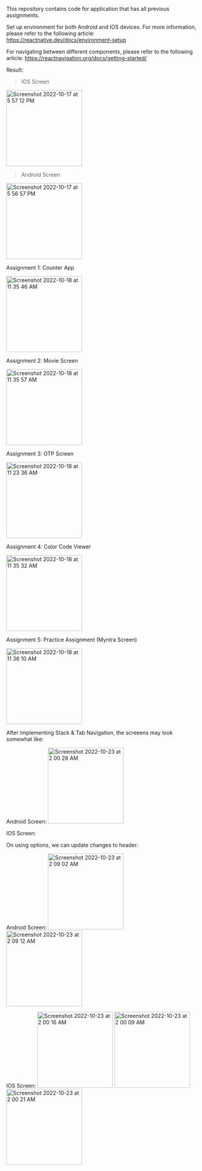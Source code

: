 This repository contains code for application that has all previous assignments.

Set up environment for both Android and IOS devices. 
For more information, please refer to the following article: https://reactnative.dev/docs/environment-setup

For navigating between different components, please refer to the following article: https://reactnavigation.org/docs/getting-started/

Result:
> IOS Screen
<img width="200" alt="Screenshot 2022-10-17 at 5 57 12 PM" src="https://user-images.githubusercontent.com/56545525/196225643-6e398941-63a9-41b9-bcf1-c9178b9a5494.png">

> Android Screen
<img width="200" alt="Screenshot 2022-10-17 at 5 56 57 PM" src="https://user-images.githubusercontent.com/56545525/196225761-10d3990e-978a-4c52-b861-cc5dc6c4e405.png">


Assignment 1: Counter App

<img width="200" alt="Screenshot 2022-10-18 at 11 35 46 AM" src="https://user-images.githubusercontent.com/56545525/196348671-23b73a59-70ad-40b1-94f6-817f2b8db78f.png">

Assignment 2: Movie Screen

<img width="200" alt="Screenshot 2022-10-18 at 11 35 57 AM" src="https://user-images.githubusercontent.com/56545525/196348690-243d9eba-d1eb-4e61-ab45-62b6f588afcf.png">

Assignment 3: OTP Screen 

<img width="200" alt="Screenshot 2022-10-18 at 11 23 36 AM" src="https://user-images.githubusercontent.com/56545525/196348523-03a69c8d-2579-494d-ac96-d4c67576d0e4.png">

Assignment 4: Color Code Viewer

<img width="200" alt="Screenshot 2022-10-18 at 11 35 32 AM" src="https://user-images.githubusercontent.com/56545525/196348637-01dd2d80-ab03-4d75-b102-f2072110be85.png">

Assignment 5: Practice Assignment (Myntra Screen)

<img width="200" alt="Screenshot 2022-10-18 at 11 36 10 AM" src="https://user-images.githubusercontent.com/56545525/196348714-281344d6-b444-412a-9b6e-f35ce5064244.png">

After Implementing Stack & Tab Navigation, the screeens may look somewhat like:

Android Screen:
<img width="200" alt="Screenshot 2022-10-23 at 2 00 28 AM" src="https://user-images.githubusercontent.com/56545525/197361805-26cedc1f-6f49-47c2-a3ad-0569e3bdea26.png">


IOS Screen:


On using options, we can update changes to header:

Android Screen:
<img width="200" alt="Screenshot 2022-10-23 at 2 09 02 AM" src="https://user-images.githubusercontent.com/56545525/197361900-e33a2258-901a-484d-8c80-067f6b511f21.png">
<img width="200" alt="Screenshot 2022-10-23 at 2 09 12 AM" src="https://user-images.githubusercontent.com/56545525/197361905-e93ee5cb-7b10-4ca6-8042-b0ac1109238a.png">


IOS Screen:
<img width="200" alt="Screenshot 2022-10-23 at 2 00 16 AM" src="https://user-images.githubusercontent.com/56545525/197361873-4c331ac3-5660-4e4f-a3b5-ec4820afe0d9.png">
<img width="200" alt="Screenshot 2022-10-23 at 2 00 09 AM" src="https://user-images.githubusercontent.com/56545525/197361874-1961314b-f2da-4d44-9d40-6b532f03ee33.png">
<img width="200" alt="Screenshot 2022-10-23 at 2 00 21 AM" src="https://user-images.githubusercontent.com/56545525/197361875-557a198b-3596-44e4-8c34-6b65d901c783.png">
